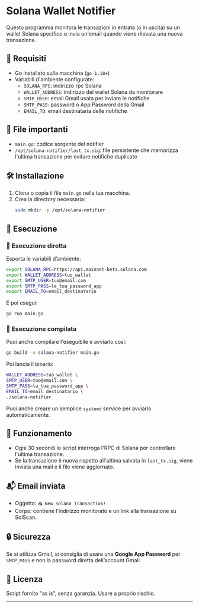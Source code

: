# Solana Wallet Notifier

Questo programma monitora le transazioni in entrata (o in uscita) su un wallet Solana specifico e invia un'email quando viene rilevata una nuova transazione.

## 🔧 Requisiti

- Go installato sulla macchina (`go 1.18+`)
- Variabili d'ambiente configurate:
    - `SOLANA_RPC`: indirizzo rpc Solana
    - `WALLET_ADDRESS`: indirizzo del wallet Solana da monitorare
    - `SMTP_USER`: email Gmail usata per inviare le notifiche
    - `SMTP_PASS`: password o App Password della Gmail
    - `EMAIL_TO`: email destinataria delle notifiche

## 📂 File importanti

- `main.go`: codice sorgente del notifier
- `/opt/solana-notifier/last_tx.sig`: file persistente che memorizza l'ultima transazione per evitare notifiche duplicate

## 🛠️ Installazione

1. Clona o copia il file `main.go` nella tua macchina.
2. Crea la directory necessaria:
   ```bash
   sudo mkdir -p /opt/solana-notifier
   ```

## 🚀 Esecuzione

### 🔹 Esecuzione diretta

Esporta le variabili d’ambiente:
```bash
export SOLANA_RPC=https://api.mainnet-beta.solana.com
export WALLET_ADDRESS=tuo_wallet
export SMTP_USER=tuo@email.com
export SMTP_PASS=la_tua_password_app
export EMAIL_TO=email_destinatario
```

E poi esegui:
```bash
go run main.go
```

### 🔹 Esecuzione compilata

Puoi anche compilare l'eseguibile e avviarlo così:

```bash
go build -o solana-notifier main.go
```

Poi lancia il binario:
```bash
WALLET_ADDRESS=tuo_wallet \
SMTP_USER=tuo@email.com \
SMTP_PASS=la_tua_password_app \
EMAIL_TO=email_destinatario \
./solana-notifier
```

Puoi anche creare un semplice `systemd` service per avviarlo automaticamente.

## 🔁 Funzionamento

- Ogni 30 secondi lo script interroga l'RPC di Solana per controllare l'ultima transazione.
- Se la transazione è nuova rispetto all'ultima salvata in `last_tx.sig`, viene inviata una mail e il file viene aggiornato.

## 📬 Email inviata

- Oggetto: `📥 New Solana Transaction!`
- Corpo: contiene l'indirizzo monitorato e un link alla transazione su SolScan.

## 🔒 Sicurezza

Se si utilizza Gmail, si consiglia di usare una **Google App Password** per `SMTP_PASS` e non la password diretta dell’account Gmail.

## 📄 Licenza

Script fornito "as is", senza garanzia. Usare a proprio rischio.

---
